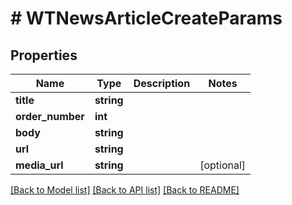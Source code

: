 # # WTNewsArticleCreateParams

## Properties

Name | Type | Description | Notes
------------ | ------------- | ------------- | -------------
**title** | **string** |  |
**order_number** | **int** |  |
**body** | **string** |  |
**url** | **string** |  |
**media_url** | **string** |  | [optional]

[[Back to Model list]](../../README.md#models) [[Back to API list]](../../README.md#endpoints) [[Back to README]](../../README.md)
